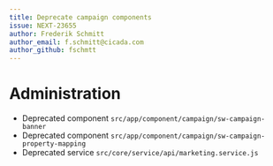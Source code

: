 ```yaml
---
title: Deprecate campaign components
issue: NEXT-23655
author: Frederik Schmitt
author_email: f.schmitt@cicada.com
author_github: fschmtt
---
```

# Administration
* Deprecated component `src/app/component/campaign/sw-campaign-banner`
* Deprecated component `src/app/component/campaign/sw-campaign-property-mapping`
* Deprecated service `src/core/service/api/marketing.service.js`
